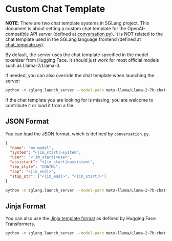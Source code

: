 # Custom Chat Template

**NOTE**: There are two chat template systems in SGLang project. This document is about setting a custom chat template for the OpenAI-compatible API server (defined at [conversation.py](https://github.com/sgl-project/sglang/blob/main/python/sglang/srt/conversation.py)). It is NOT related to the chat template used in the SGLang language frontend (defined at [chat_template.py](https://github.com/sgl-project/sglang/blob/main/python/sglang/lang/chat_template.py)).

By default, the server uses the chat template specified in the model tokenizer from Hugging Face.
It should just work for most official models such as Llama-2/Llama-3.

If needed, you can also override the chat template when launching the server:

```bash
python -m sglang.launch_server --model-path meta-llama/Llama-2-7b-chat-hf --port 30000 --chat-template llama-2
```

If the chat template you are looking for is missing, you are welcome to contribute it or load it from a file.

## JSON Format

You can load the JSON format, which is defined by `conversation.py`.

```json
{
  "name": "my_model",
  "system": "<|im_start|>system",
  "user": "<|im_start|>user",
  "assistant": "<|im_start|>assistant",
  "sep_style": "CHATML",
  "sep": "<|im_end|>",
  "stop_str": ["<|im_end|>", "<|im_start|>"]
}
```

```bash
python -m sglang.launch_server --model-path meta-llama/Llama-2-7b-chat-hf --port 30000 --chat-template ./my_model_template.json
```

## Jinja Format

You can also use the [Jinja template format](https://huggingface.co/docs/transformers/main/en/chat_templating) as defined by Hugging Face Transformers.

```bash
python -m sglang.launch_server --model-path meta-llama/Llama-2-7b-chat-hf --port 30000 --chat-template ./my_model_template.jinja
```

